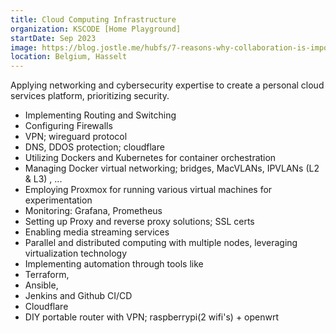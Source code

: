 ```yaml
---
title: Cloud Computing Infrastructure
organization: KSCODE [Home Playground]
startDate: Sep 2023
image: https://blog.jostle.me/hubfs/7-reasons-why-collaboration-is-important-16x9.png
location: Belgium, Hasselt
---
```


Applying networking and cybersecurity expertise to create a personal cloud services platform, prioritizing security.

- Implementing Routing and Switching
- Configuring Firewalls
- VPN; wireguard protocol
- DNS, DDOS protection; cloudflare
- Utilizing Dockers and Kubernetes for container orchestration
- Managing Docker virtual networking; bridges, MacVLANs, IPVLANs (L2 & L3) , ...
- Employing Proxmox for running various virtual machines for experimentation
- Monitoring: Grafana, Prometheus
- Setting up Proxy and reverse proxy solutions; SSL certs
- Enabling media streaming services
- Parallel and distributed computing with multiple nodes, leveraging virtualization technology
- Implementing automation through tools like
- Terraform,
- Ansible,
- Jenkins and Github CI/CD
- Cloudflare
- DIY portable router with VPN; raspberrypi(2 wifi's) + openwrt
